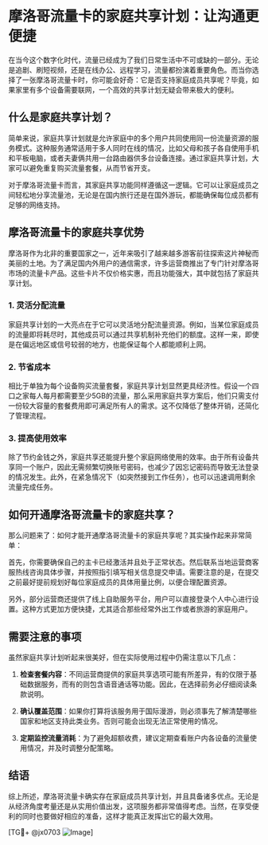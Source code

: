 # 摩洛哥流量卡的家庭共享计划：让沟通更便捷

在当今这个数字化时代，流量已经成为了我们日常生活中不可或缺的一部分。无论是追剧、刷短视频，还是在线办公、远程学习，流量都扮演着重要角色。而当你选择了一张摩洛哥流量卡时，你可能会好奇：它是否支持家庭成员共享呢？毕竟，如果家里有多个设备需要联网，一个高效的共享计划无疑会带来极大的便利。

## 什么是家庭共享计划？

简单来说，家庭共享计划就是允许家庭中的多个用户共同使用同一份流量资源的服务模式。这种服务通常适用于多人同时在线的情况，比如父母和孩子各自使用手机和平板电脑，或者夫妻俩共用一台路由器供多台设备连接。通过家庭共享计划，大家可以避免重复购买流量套餐，从而节省开支。

对于摩洛哥流量卡而言，其家庭共享功能同样遵循这一逻辑。它可以让家庭成员之间轻松地分享流量池，无论是在国内旅行还是在国外游玩，都能确保每位成员都有足够的网络支持。

## 摩洛哥流量卡的家庭共享优势

摩洛哥作为北非的重要国家之一，近年来吸引了越来越多游客前往探索这片神秘而美丽的土地。为了满足国内外用户的通信需求，许多运营商推出了专门针对摩洛哥市场的流量卡产品。这些卡片不仅价格实惠，而且功能强大，其中就包括了家庭共享计划。

### 1. 灵活分配流量

家庭共享计划的一大亮点在于它可以灵活地分配流量资源。例如，当某位家庭成员的流量即将耗尽时，其他成员可以通过共享机制补充他们的额度。这样一来，即使是在偏远地区或信号较弱的地方，也能保证每个人都能顺利上网。

### 2. 节省成本

相比于单独为每个设备购买流量套餐，家庭共享计划显然更具经济性。假设一个四口之家每人每月都需要至少5GB的流量，那么采用家庭共享方案后，他们只需支付一份较大容量的套餐费用即可满足所有人的需求。这不仅降低了整体开销，还简化了管理流程。

### 3. 提高使用效率

除了节约金钱之外，家庭共享还能提升整个家庭网络使用的效率。由于所有设备共享同一个账户，因此无需频繁切换账号密码，也减少了因忘记密码而导致无法登录的情况发生。此外，在紧急情况下（如突然接到工作任务），也可以迅速调用剩余流量完成任务。

## 如何开通摩洛哥流量卡的家庭共享？

那么问题来了：如何才能开通摩洛哥流量卡的家庭共享呢？其实操作起来非常简单：

首先，你需要确保自己的主卡已经激活并且处于正常状态。然后联系当地运营商客服热线咨询具体步骤，并按照指引填写相关信息提交申请。需要注意的是，在提交之前最好提前规划好每位家庭成员的具体用量比例，以便合理配置资源。

另外，部分运营商还提供了线上自助服务平台，用户可以直接登录个人中心进行设置。这种方式更加方便快捷，尤其适合那些经常外出工作或者旅游的家庭用户。

## 需要注意的事项

虽然家庭共享计划听起来很美好，但在实际使用过程中仍需注意以下几点：

1. **检查套餐内容**：不同运营商提供的家庭共享选项可能有所差异，有的仅限于基础数据服务，而有的则包含语音通话等功能。因此，在选择前务必仔细阅读条款说明。
   
2. **确认覆盖范围**：如果你打算将该服务用于国际漫游，则必须事先了解清楚哪些国家和地区支持此类业务。否则可能会出现无法正常使用的情况。
   
3. **定期监控流量消耗**：为了避免超额收费，建议定期查看账户内各设备的流量使用情况，并及时调整分配策略。

## 结语

综上所述，摩洛哥流量卡确实存在家庭成员共享计划，并且具备诸多优点。无论是从经济角度考量还是从实用价值出发，这项服务都非常值得考虑。当然，在享受便利的同时也要做好相应的准备，这样才能真正发挥出它的最大效用。

[TG💪+ @jx0703 ![Image](https://github.com/user-attachments/assets/dbca1d08-cadb-493c-b0ec-ad6f7a83f270)]